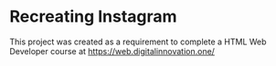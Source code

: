 # Recreating Instagram

This project was created as a requirement to complete a HTML Web Developer course at https://web.digitalinnovation.one/